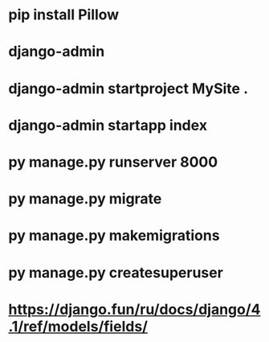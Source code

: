 # pip install Pillow   

# django-admin
# django-admin startproject MySite .
# django-admin startapp index
# py manage.py runserver 8000

# py manage.py migrate
# py manage.py makemigrations  

# py manage.py createsuperuser  
# https://django.fun/ru/docs/django/4.1/ref/models/fields/
